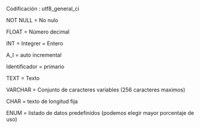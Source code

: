 Codificación : utf8_general_ci

NOT NULL = No nulo

FLOAT = Número decimal

INT = Integrer = Entero

A_I = auto incremental

Identificador = primario

TEXT = Texto

VARCHAR = Conjunto de caracteres variables (256 caracteres maximos)

CHAR = texto de longitud fija

ENUM = listado de datos predefinidos (podemos elegir mayor porcentaje de uso)
